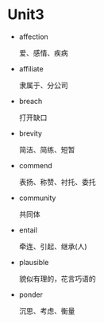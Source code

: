 # Unit3

* affection

  爱、感情、疾病

* affiliate

  隶属于、分公司

* breach

  打开缺口

* brevity

  简洁、简练、短暂

* commend

  表扬、称赞、衬托、委托

* community

  共同体

* entail

  牵连、引起、继承(人)

* plausible

  貌似有理的，花言巧语的

* ponder

  沉思、考虑、衡量